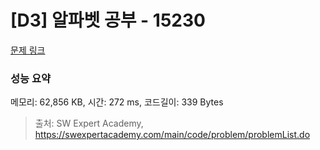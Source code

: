 # [D3] 알파벳 공부 - 15230 

[문제 링크](https://swexpertacademy.com/main/code/problem/problemDetail.do?contestProbId=AYLnMQT6vPADFATf) 

### 성능 요약

메모리: 62,856 KB, 시간: 272 ms, 코드길이: 339 Bytes



> 출처: SW Expert Academy, https://swexpertacademy.com/main/code/problem/problemList.do